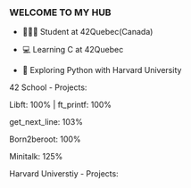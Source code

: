 ### WELCOME TO MY HUB


* 👩🏽‍🏫 Student at 42Quebec(Canada)

* 💻 Learning C at 42Quebec

* 🐍 Exploring Python with Harvard University


42 School - Projects:

Libft: 100% | ft_printf: 100%

get_next_line: 103%

Born2beroot: 100%

Minitalk: 125%

Harvard Universtiy - Projects:


